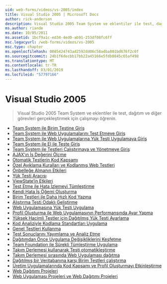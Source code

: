 ```yaml
---
uid: web-forms/videos/vs-2005/index
title: Visual Studio 2005 | Microsoft Docs
author: rick-anderson
description: Visual Studio 2005 Team System ve eklentiler ile test, dağıtım ve diğer görevleri gerçekleştirmek için çalışmayı öğrenin.
ms.author: riande
ms.date: 10/05/2011
ms.assetid: 1bcf9a1c-ed34-4ed0-ab91-253df08fc6ff
msc.legacyurl: /web-forms/videos/vs-2005
msc.type: chapter
ms.openlocfilehash: 0085424743ad2592dd06c58adba801bd676f2c0f
ms.sourcegitcommit: 24b1f6decbb17bb22a45166e5fdb0845c65af498
ms.translationtype: MT
ms.contentlocale: tr-TR
ms.lasthandoff: 03/01/2019
ms.locfileid: "57797166"
---
```

<a name="visual-studio-2005"></a>Visual Studio 2005
====================
> Visual Studio 2005 Team System ve eklentiler ile test, dağıtım ve diğer görevleri gerçekleştirmek için çalışmayı öğrenin.


- [Team System ile Birim Testine Giriş](introduction-to-unit-testing-with-team-system.md)
- [Team System ile Web Uygulamalarını Test Etmeye Giriş](introduction-to-testing-web-applications-with-team-system.md)
- [Team System ile Web Uygulamalarına Yük Testi Uygulamaya Giriş](introduction-to-load-testing-web-applications-with-team-system.md)
- [Team System ile El ile Teste Giriş](introduction-to-manual-testing-with-team-system.md)
- [Team System ile Testleri Çalıştırmaya ve Yönetmeye Giriş](introduction-to-managing-and-running-tests-with-team-system.md)
- [AJAX’ın İş Değerini Ölçme](measuring-the-business-value-of-ajax.md)
- [Otomatik Testlerin Kod Kapsamı](code-coverage-of-automated-tests.md)
- [Özel Ayıklama Kuralları ve Kodlanmış Web Testleri](custom-extraction-rules-and-coded-web-tests.md)
- [Önbelleğe Almanın Etkileri](the-effects-of-caching.md)
- [Yük Testi Aracısı](using-the-load-test-agent.md)
- [ViewState’in Etkileri](the-effects-of-viewstate.md)
- [Test Etme ile Hata İzlemeyi Tümleştirme](how-do-i-integrate-defect-tracking-with-testing.md)
- [Kendi Hata İş Öğemi Oluşturma](how-do-i-create-my-own-bug-work-item.md)
- [Birim Testleri ile Daha Hızlı Kod Yazma](how-do-i-write-code-more-quickly-with-unit-tests.md)
- [Alıştırma Testi Odaklı Geliştirme](how-do-i-practice-test-driven-development.md)
- [Web Uygulamasına Yük Testi Uygulama](how-do-i-load-test-a-web-application.md)
- [Profil Oluşturma ile Web Uygulamasının Performansında Ayar Yapma](how-do-i-tune-web-application-performance-with-profiling.md)
- [Yüksek Hacimli Testler için Dağıtılmış Yük Testi Ayarlama](how-do-i-set-up-distributed-load-testing-for-high-volume-tests.md)
- [Kod Analiziyle Kodlama Standartları Uygulama](how-do-i-enforce-coding-standards-with-code-analysis.md)
- [Genel Testleri Kullanma](how-do-i-use-generic-tests.md)
- [Test Sonuçlarını Yayımlama ve Analiz Etme](how-do-i-publish-and-analyze-test-results.md)
- [Dağıtımdan Önce Uygulama Değişikliklerini Keşfetme](how-do-i-discover-application-changes-prior-to-deployment.md)
- [Team Foundation ile Sürekli Tümleştirme Uygulama](how-do-i-implement-continuous-integration-with-team-foundation.md)
- [Takım Derlemesi kullanarak Testi otomatikleştirme](how-do-i-automate-testing-using-team-build.md)
- [Takım Derlemesi sırasında Web Uygulaması dağıtma](how-do-i-deploy-a-web-application-during-a-team-build.md)
- [Dağıtılmış bir Veritabanına karşı Birim Testleri çalıştırma](how-do-i-run-unit-tests-against-a-deployed-database.md)
- [Üretim Uygulamalarında Kod Kapsamı ve Profil Oluşturmayı Etkinleştirme](how-do-i-enable-code-coverage-and-profiling-in-production-applications.md)
- [Web Dağıtımı Projeleri](web-deployment-projects.md)
- [Web Uygulaması Projeleri ve Web Dağıtımı Projeleri](web-application-projects-web-deployment-projects.md)
